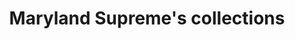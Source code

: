 ---
title: Maryland Supreme's collections
featured_image: maryland-supreme-2024.jpeg 
menus:
  main:
    name: Home
    weight: -1
# sub-galleries on list pages are sorted by date and weight (descending)
---